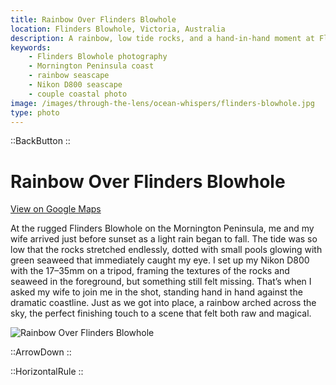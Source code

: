 ```yaml
---
title: Rainbow Over Flinders Blowhole
location: Flinders Blowhole, Victoria, Australia
description: A rainbow, low tide rocks, and a hand-in-hand moment at Flinders Blowhole — this moody coastal shot turned rain into something unforgettable.
keywords:
    - Flinders Blowhole photography
    - Mornington Peninsula coast
    - rainbow seascape
    - Nikon D800 seascape
    - couple coastal photo
image: /images/through-the-lens/ocean-whispers/flinders-blowhole.jpg
type: photo
---
```


::BackButton
::

# Rainbow Over Flinders Blowhole

<a href="https://www.google.com/maps/search/?api=1&query=Flinders+Blowhole,+Victoria,+Australia" target="_blank" rel="noopener noreferrer">View on Google Maps</a>

At the rugged Flinders Blowhole on the Mornington Peninsula, me and my wife arrived just before sunset as a light rain began to fall. The tide was so low that the rocks stretched endlessly, dotted with small pools glowing with green seaweed that immediately caught my eye. I set up my Nikon D800 with the 17–35mm on a tripod, framing the textures of the rocks and seaweed in the foreground, but something still felt missing. That’s when I asked my wife to join me in the shot, standing hand in hand against the dramatic coastline. Just as we got into place, a rainbow arched across the sky, the perfect finishing touch to a scene that felt both raw and magical.

![Rainbow Over Flinders Blowhole](/images/through-the-lens/ocean-whispers/flinders-blowhole.jpg)

<div class="mb-8"></div>

::ArrowDown
::

<div class="mb-8"></div>

::HorizontalRule
::
